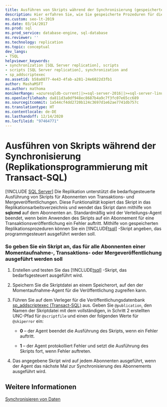 ```yaml
---
title: Ausführen von Skripts während der Synchronisierung (gespeicherte Prozeduren für die Replikation)
description: Hier erfahren Sie, wie Sie gespeicherte Prozeduren für die Replikation verwenden können, um On-Demand-Skripts während der Synchronisierung einer Transaktions- oder Mergeveröffentlichung auszuführen.
ms.custom: seo-lt-2019
ms.date: 03/14/2017
ms.prod: sql
ms.prod_service: database-engine, sql-database
ms.reviewer: ''
ms.technology: replication
ms.topic: conceptual
dev_langs:
- TSQL
helpviewer_keywords:
- synchronization [SQL Server replication], scripts
- scripts [SQL Server replication], synchronization and
- sp_addscriptexec
ms.assetid: b58a0877-4e43-4fab-a281-24e6022d3fb1
author: MashaMSFT
ms.author: mathoma
monikerRange: =azuresqldb-current||>=sql-server-2016||>=sql-server-linux-2017||=azuresqldb-mi-current
ms.openlocfilehash: da811d3a0df948ec8687b4a9c7f3fc07e65cc689
ms.sourcegitcommit: 1a544cf4dd2720b124c3697d1e62ae7741db757c
ms.translationtype: HT
ms.contentlocale: de-DE
ms.lasthandoff: 12/14/2020
ms.locfileid: "97464771"
---
```

# <a name="execute-scripts-during-synchronization-replication-transact-sql-programming"></a>Ausführen von Skripts während der Synchronisierung (Replikationsprogrammierung mit Transact-SQL)
 [!INCLUDE [SQL Server](../../includes/applies-to-version/sqlserver.md)]
  Die Replikation unterstützt die bedarfsgesteuerte Ausführung von Skripts für Abonnenten von Transaktions- und Mergeveröffentlichungen. Diese Funktionalität kopiert das Skript in das Replikationsarbeitsverzeichnis und wendet das Skript dann mithilfe von **sqlcmd** auf dem Abonnenten an. Standardmäßig wird der Verteilungs-Agent beendet, wenn beim Anwenden des Skripts auf ein Abonnement für eine Transaktionsveröffentlichung ein Fehler auftritt. Mithilfe von gespeicherten Replikationsprozeduren können Sie ein [!INCLUDE[tsql](../../includes/tsql-md.md)] -Skript angeben, das programmgesteuert ausgeführt werden soll.  
  
### <a name="to-specify-a-script-to-run-for-all-subscribers-to-a-snapshot-transactional-or-merge-publication"></a>So geben Sie ein Skript an, das für alle Abonnenten einer Momentaufnahme-, Transaktions- oder Mergeveröffentlichung ausgeführt werden soll  
  
1.  Erstellen und testen Sie das [!INCLUDE[tsql](../../includes/tsql-md.md)] -Skript, das bedarfsgesteuert ausgeführt wird.  
  
2.  Speichern Sie die Skriptdatei an einem Speicherort, auf den der Momentaufnahme-Agent für die Veröffentlichung zugreifen kann.  
  
3.  Führen Sie auf dem Verleger für die Veröffentlichungsdatenbank [sp_addscriptexec &#40;Transact-SQL&#41;](../../relational-databases/system-stored-procedures/sp-addscriptexec-transact-sql.md) aus. Geben Sie `@publication`, den Namen der Skriptdatei mit dem vollständigen, in Schritt 2 erstellten UNC-Pfad für `@scriptfile` und einen der folgenden Werte für `@skiperror` ein:  
  
    -   **0** &ndash; der Agent beendet die Ausführung des Skripts, wenn ein Fehler auftritt.  
  
    -   **1** &ndash; der Agent protokolliert Fehler und setzt die Ausführung des Skripts fort, wenn Fehler auftreten.  
  
4.  Das angegebene Skript wird auf jedem Abonnenten ausgeführt, wenn der Agent das nächste Mal zur Synchronisierung des Abonnements ausgeführt wird.  
  
## <a name="see-also"></a>Weitere Informationen  
 [Synchronisieren von Daten](../../relational-databases/replication/synchronize-data.md)  
  
  
